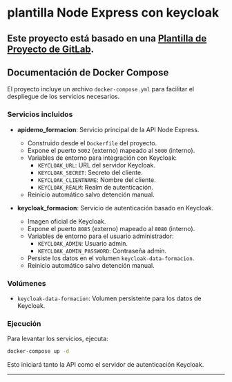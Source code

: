 # plantilla Node Express con keycloak

Este proyecto está basado en una [Plantilla de Proyecto de GitLab](https://docs.gitlab.com/ee/user/project/#create-a-project-from-a-built-in-template).
---

## Documentación de Docker Compose

El proyecto incluye un archivo `docker-compose.yml` para facilitar el despliegue de los servicios necesarios.

### Servicios incluidos

- **apidemo_formacion**: Servicio principal de la API Node Express.
    - Construido desde el `Dockerfile` del proyecto.
    - Expone el puerto `5002` (externo) mapeado al `5000` (interno).
    - Variables de entorno para integración con Keycloak:
        - `KEYCLOAK_URL`: URL del servidor Keycloak.
        - `KEYCLOAK_SECRET`: Secreto del cliente.
        - `KEYCLOAK_CLIENTNAME`: Nombre del cliente.
        - `KEYCLOAK_REALM`: Realm de autenticación.
    - Reinicio automático salvo detención manual.

- **keycloak_formacion**: Servicio de autenticación basado en Keycloak.
    - Imagen oficial de Keycloak.
    - Expone el puerto `8085` (externo) mapeado al `8080` (interno).
    - Variables de entorno para el usuario administrador:
        - `KEYCLOAK_ADMIN`: Usuario admin.
        - `KEYCLOAK_ADMIN_PASSWORD`: Contraseña admin.
    - Persiste los datos en el volumen `keycloak-data-formacion`.
    - Reinicio automático salvo detención manual.

### Volúmenes

- `keycloak-data-formacion`: Volumen persistente para los datos de Keycloak.

### Ejecución

Para levantar los servicios, ejecuta:

```bash
docker-compose up -d
```

Esto iniciará tanto la API como el servidor de autenticación Keycloak.

---
